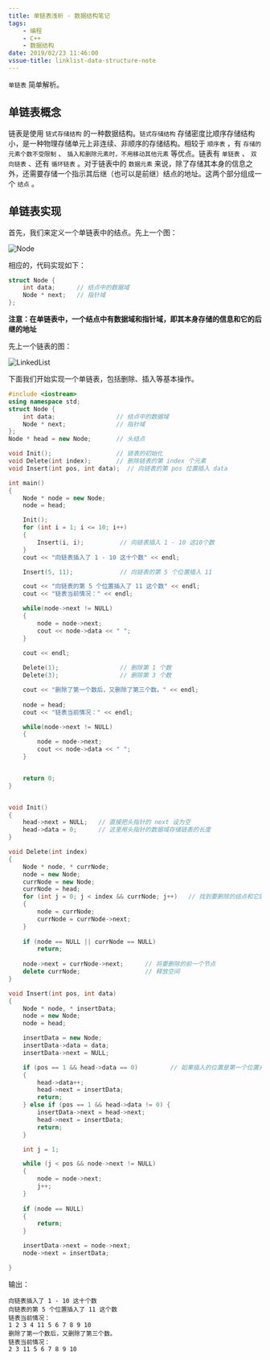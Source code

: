 ```yaml
---
title: 单链表浅析 - 数据结构笔记
tags: 
    - 编程
    - C++
    - 数据结构
date: 2019/02/23 11:46:00
vssue-title: linklist-data-structure-note
---
```


`单链表` 简单解析。

<!-- More --> <!-- more -->

## 单链表概念

链表是使用 `链式存储结构` 的一种数据结构。`链式存储结构` 存储密度比顺序存储结构小，是一种物理存储单元上非连续、非顺序的存储结构。相较于 `顺序表` ，有 `存储的元素个数不受限制` 、 `插入和删除元素时，不用移动其他元素` 等优点。链表有 `单链表` 、 `双向链表` 、还有 `循环链表` 。对于链表中的 `数据元素` 来说，除了存储其本身的信息之外，还需要存储一个指示其后继（也可以是前继）结点的地址。这两个部分组成一个 `结点` 。

## 单链表实现

首先，我们来定义一个单链表中的结点。先上一个图：

![Node](https://chungzhblog-photo.oss-cn-shenzhen.aliyuncs.com/%E5%8D%9A%E5%AE%A2/CODE/14/node.png "结点示意图")

相应的，代码实现如下：

```cpp
struct Node {
    int data;      // 结点中的数据域
    Node * next;   // 指针域
};
```

**注意：在单链表中，一个结点中有数据域和指针域，即其本身存储的信息和它的后继的地址**

先上一个链表的图：

![LinkedList](https://chungzhblog-photo.oss-cn-shenzhen.aliyuncs.com/%E5%8D%9A%E5%AE%A2/CODE/14/LinkedList.png "链表示意图")

下面我们开始实现一个单链表，包括删除、插入等基本操作。

```cpp
#include <iostream>
using namespace std;
struct Node {
    int data;                 // 结点中的数据域
    Node * next;              // 指针域
};
Node * head = new Node;       // 头结点

void Init();                  // 链表的初始化
void Delete(int index);       // 删除链表的第 index 个元素
void Insert(int pos, int data);  // 向链表的第 pos 位置插入 data

int main()
{	
	Node * node = new Node;
	node = head;

	Init();
	for (int i = 1; i <= 10; i++)
	{
		Insert(i, i);          // 向链表插入 1 - 10 这10个数
	}
	cout << "向链表插入了 1 - 10 这十个数" << endl;

	Insert(5, 11);             // 向链表的第 5 个位置插入 11

	cout << "向链表的第 5 个位置插入了 11 这个数" << endl;
	cout << "链表当前情况：" << endl;

	while(node->next != NULL)
	{
		node = node->next;
		cout << node->data << " ";
	}
	
	cout << endl;

	Delete(1);                 // 删除第 1 个数
	Delete(3);                 // 删除第 3 个数

	cout << "删除了第一个数后，又删除了第三个数。" << endl;
 
	node = head;
	cout << "链表当前情况：" << endl;

	while(node->next != NULL)
	{
		node = node->next;
		cout << node->data << " ";
	}


	return 0;
}


void Init()
{ 
	head->next = NULL;   // 直接把头指针的 next 设为空
	head->data = 0;      // 这里用头指针的数据域存储链表的长度
}

void Delete(int index)
{
	Node * node, * currNode;
	node = new Node;
	currNode = new Node;
	currNode = head;
	for (int j = 0; j < index && currNode; j++)   // 找到要删除的结点和它的前一个节点
	{
		node = currNode;
		currNode = currNode->next;
	}
	
	if (node == NULL || currNode == NULL)
		return;
	
	node->next = currNode->next;      // 将要删除的前一个节点
	delete currNode;                  // 释放空间
}

void Insert(int pos, int data)
{
	Node * node, * insertData;
	node = new Node;
	node = head;

	insertData = new Node;
	insertData->data = data;
	insertData->next = NULL;

	if (pos == 1 && head->data == 0)         // 如果插入的位置是第一个位置并且链表为空
	{
		head->data++;
		head->next = insertData;             
		return;
	} else if (pos == 1 && head->data != 0) {
		insertData->next = head->next;       
		head->next = insertData;
		return;
	}

	int j = 1;

	while (j < pos && node->next != NULL)
	{
		node = node->next;
		j++;
	}
		
	if (node == NULL)
	{
		return;
	}

	insertData->next = node->next;
	node->next = insertData;

}
```



输出：

```
向链表插入了 1 - 10 这十个数
向链表的第 5 个位置插入了 11 这个数
链表当前情况：
1 2 3 4 11 5 6 7 8 9 10
删除了第一个数后，又删除了第三个数。
链表当前情况：
2 3 11 5 6 7 8 9 10
```

<Vssue title="linklist-data-structure-note" />